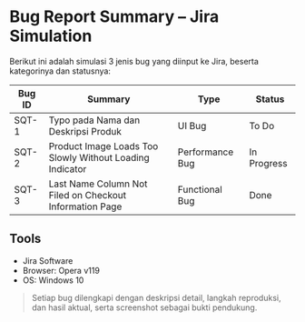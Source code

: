 # Bug Report Summary – Jira Simulation

Berikut ini adalah simulasi 3 jenis bug yang diinput ke Jira, beserta kategorinya dan statusnya:

| Bug ID | Summary                                                      | Type           | Status       |
|--------|--------------------------------------------------------------|----------------|--------------|
| SQT-1  | Typo pada Nama dan Deskripsi Produk                          | UI Bug         | To Do        |
| SQT-2  | Product Image Loads Too Slowly Without Loading Indicator     | Performance Bug| In Progress  |
| SQT-3  | Last Name Column Not Filed on Checkout Information Page      | Functional Bug | Done         |

## Tools
- Jira Software 
- Browser: Opera v119
- OS: Windows 10

> Setiap bug dilengkapi dengan deskripsi detail, langkah reproduksi, dan hasil aktual, serta screenshot sebagai bukti pendukung. 

